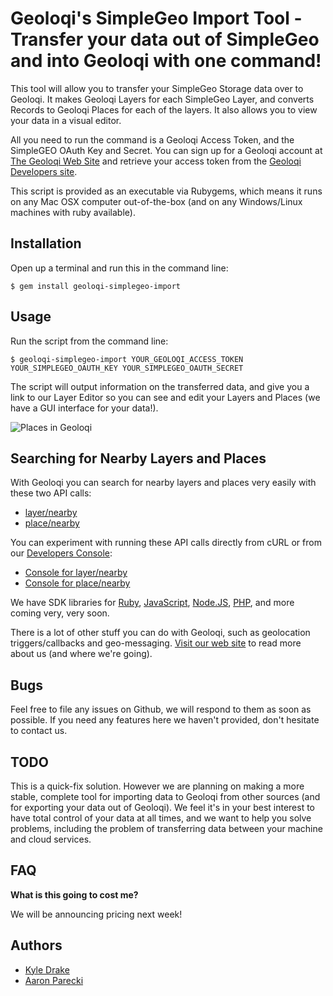 # Geoloqi's SimpleGeo Import Tool - Transfer your data out of SimpleGeo and into Geoloqi with one command!
This tool will allow you to transfer your SimpleGeo Storage data over to Geoloqi. It makes Geoloqi Layers for each SimpleGeo Layer, and converts Records to Geoloqi Places for each of the layers. It also allows you to view your data in a visual editor. 

All you need to run the command is a Geoloqi Access Token, and the SimpleGEO OAuth Key and Secret. You can sign up for a Geoloqi account at [The Geoloqi Web Site](https://geoloqi.com) and retrieve your access token from the [Geoloqi Developers site](https://developers.geoloqi.com).

This script is provided as an executable via Rubygems, which means it runs on any Mac OSX computer out-of-the-box (and on any Windows/Linux machines with ruby available).

## Installation 
Open up a terminal and run this in the command line:

    $ gem install geoloqi-simplegeo-import
    
## Usage
Run the script from the command line:

    $ geoloqi-simplegeo-import YOUR_GEOLOQI_ACCESS_TOKEN YOUR_SIMPLEGEO_OAUTH_KEY YOUR_SIMPLEGEO_OAUTH_SECRET
    
The script will output information on the transferred data, and give you a link to our Layer Editor so you can see and edit your Layers and Places (we have a GUI interface for your data!).

![Places in Geoloqi](http://farm8.staticflickr.com/7007/6692890167_ac80f026dd_z.jpg "Places in Geoloqi")

## Searching for Nearby Layers and Places
With Geoloqi you can search for nearby layers and places very easily with these two API calls:

* [layer/nearby](https://developers.geoloqi.com/api/layer/nearby)
* [place/nearby](https://developers.geoloqi.com/api/place/nearby)

You can experiment with running these API calls directly from cURL or from our [Developers Console](https://developers.geoloqi.com):

* [Console for layer/nearby](https://developers.geoloqi.com/console?method=layer/nearby)
* [Console for place/nearby](https://developers.geoloqi.com/console?method=place/nearby)

We have SDK libraries for [Ruby](https://github.com/geoloqi/geoloqi-ruby), [JavaScript](https://github.com/geoloqi/geoloqi-js), [Node.JS](https://github.com/geoloqi/geoloqi-node), [PHP](https://github.com/geoloqi/geoloqi-sdk-php), and more coming very, very soon.

There is a lot of other stuff you can do with Geoloqi, such as geolocation triggers/callbacks and geo-messaging. [Visit our web site](https://geoloqi.com) to read more about us (and where we're going).

## Bugs
Feel free to file any issues on Github, we will respond to them as soon as possible. If you need any features here we haven't provided, don't hesitate to contact us.

## TODO
This is a quick-fix solution. However we are planning on making a more stable, complete tool for importing data to Geoloqi from other sources (and for exporting your data out of Geoloqi). We feel it's in your best interest to have total control of your data at all times, and we want to help you solve problems, including the problem of transferring data between your machine and cloud services.

## FAQ
**What is this going to cost me?**

We will be announcing pricing next week!

## Authors
* [Kyle Drake](https://github.com/kyledrake)
* [Aaron Parecki](https://github.com/aaronpk)